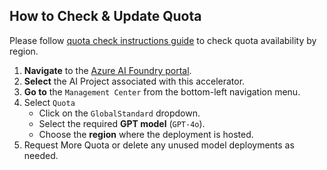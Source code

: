 ## How to Check & Update Quota
 
Please follow [quota check instructions guide](./Quota_Check.md) to check quota availability by region.

1. **Navigate** to the [Azure AI Foundry portal](https://ai.azure.com/).  
2. **Select** the AI Project associated with this accelerator.  
3. **Go to** the `Management Center` from the bottom-left navigation menu.  
4. Select `Quota`  
   - Click on the `GlobalStandard` dropdown.  
   - Select the required **GPT model** (`GPT-4o`).
   - Choose the **region** where the deployment is hosted.  
5. Request More Quota or delete any unused model deployments as needed.